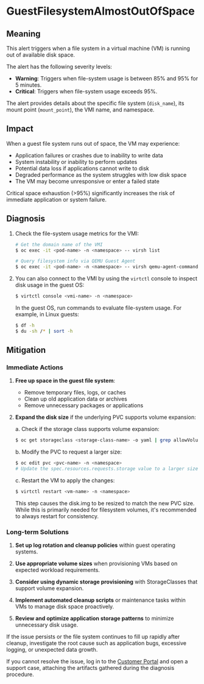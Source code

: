 # GuestFilesystemAlmostOutOfSpace

## Meaning

This alert triggers when a file system in a virtual machine (VM) is running out
of available disk space.

The alert has the following severity levels:

- **Warning**: Triggers when file-system usage is between 85% and 95% for 5
minutes.
- **Critical**: Triggers when file-system usage exceeds 95%.

The alert provides details about the specific file system (`disk_name`), its
mount point (`mount_point`), the VMI name, and namespace.

## Impact

When a guest file system runs out of space, the VM may experience:

- Application failures or crashes due to inability to write data
- System instability or inability to perform updates
- Potential data loss if applications cannot write to disk
- Degraded performance as the system struggles with low disk space
- The VM may become unresponsive or enter a failed state

Critical space exhaustion (>95%) significantly increases the risk of immediate
application or system failure.

## Diagnosis

1. Check the file-system usage metrics for the VMI:

   ```bash
   # Get the domain name of the VMI
   $ oc exec -it <pod-name> -n <namespace> -- virsh list
   ```

   ```bash
   # Query filesystem info via QEMU Guest Agent
   $ oc exec -it <pod-name> -n <namespace> -- virsh qemu-agent-command <domain-name> '{"execute": "guest-get-fsinfo"}'
   ```

2. You can also connect to the VMI by using the `virtctl` console to inspect
disk usage in the guest OS:

   ```bash
   $ virtctl console <vmi-name> -n <namespace>
   ```

   In the guest OS, run commands to evaluate file-system usage. For example, in
   Linux guests:

   ```bash
   $ df -h
   $ du -sh /* | sort -h
   ```

## Mitigation

### Immediate Actions

1. **Free up space in the guest file system**:

   - Remove temporary files, logs, or caches
   - Clean up old application data or archives
   - Remove unnecessary packages or applications

2. **Expand the disk size** if the underlying PVC supports volume expansion:

   a. Check if the storage class supports volume expansion:

      ```bash
      $ oc get storageclass <storage-class-name> -o yaml | grep allowVolumeExpansion
      ```

   b. Modify the PVC to request a larger size:

      ```bash
      $ oc edit pvc <pvc-name> -n <namespace>
      # Update the spec.resources.requests.storage value to a larger size
      ```

   c. Restart the VM to apply the changes:

      ```bash
      $ virtctl restart <vm-name> -n <namespace>
      ```

      This step causes the disk.img to be resized to match the new PVC size.
      While this is primarily needed for filesystem volumes, it's recommended
      to always restart for consistency.

### Long-term Solutions

1. **Set up log rotation and cleanup policies** within guest operating systems.

2. **Use appropriate volume sizes** when provisioning VMs based on expected
workload requirements.

3. **Consider using dynamic storage provisioning** with StorageClasses that
support volume expansion.

4. **Implement automated cleanup scripts** or maintenance tasks within VMs to
manage disk space proactively.

5. **Review and optimize application storage patterns** to minimize unnecessary
disk usage.

If the issue persists or the file system continues to fill up rapidly after
cleanup, investigate the root cause such as application bugs, excessive logging,
or unexpected data growth.

If you cannot resolve the issue, log in to the
[Customer Portal](https://access.redhat.com) and open a support case,
attaching the artifacts gathered during the diagnosis procedure.